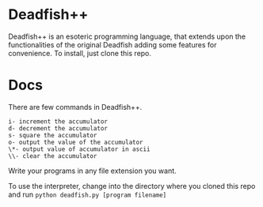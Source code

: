 # Deadfish++
Deadfish++ is an esoteric programming language, that extends upon the functionalities of the original Deadfish adding some features for convenience.
To install, just clone this repo.

# Docs
There are few commands in Deadfish++.

```
i- increment the accumulator
d- decrement the accumulator
s- square the accumulator
o- output the value of the accumulator
\*- output value of accumulator in ascii
\\- clear the accumulator
```

Write your programs in any file extension you want.

To use the interpreter, change into the directory where you cloned this repo and run
```python deadfish.py [program filename]```

